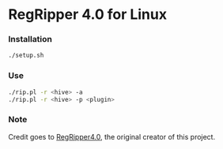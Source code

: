 # RegRipper 4.0 for Linux



### Installation
```bash
./setup.sh
```

### Use
```bash
./rip.pl -r <hive> -a
./rip.pl -r <hive> -p <plugin>
```

### Note

Credit goes to [RegRipper4.0](https://github.com/keydet89/RegRipper4.0), the original creator of this project.
